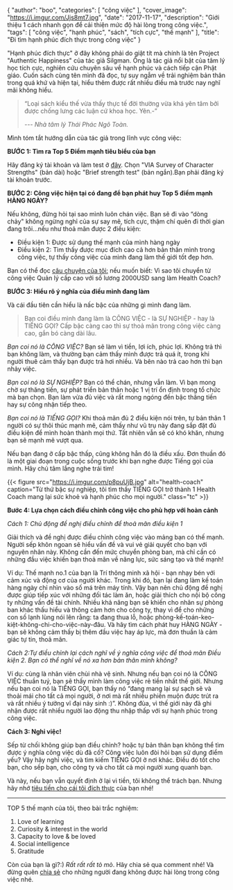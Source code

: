 {
   "author": "boo",
   "categories": [
      "công việc"
   ],
   "cover_image": "https://i.imgur.com/Jjs8mt7.jpg",
   "date": "2017-11-17",
   "description": "Giới thiệu 1 cách nhanh gọn để cải thiện mức độ hài lòng trong công việc.",
   "tags": [
      "công việc",
      "hạnh phúc",
      "sách",
      "tích cực",
      "thế mạnh"
   ],
   "title": "Đi tìm hạnh phúc đích thực trong công việc"
}

"Hạnh phúc đích thực" ở đây không phải do giật tít mà chính là tên Project "Authentic Happiness" của tác giả Silgman. Ông là tác giả nổi bật của tâm lý học tích cực, nghiên cứu chuyên sâu về hạnh phúc và cách tiếp cận Phật giáo. Cuốn sách cùng tên mình đã đọc, tự suy ngẫm về trải nghiệm bản thân trong quá khứ và hiện tại, hiểu thêm được rất nhiều điều mà trước nay nghĩ mãi không hiểu.

> “Loại sách kiểu thế vừa thấy thực tế đời thường vừa khá yên tâm bởi được chống lưng các luận cứ khoa học. Yên.-”
>
> --- <cite>Nhà tâm lý Thái Phác Ngô Toàn.</cite>


Mình tóm tắt hướng dẫn của tác giả trong lĩnh vực công việc:

**BƯỚC 1: Tìm ra Top 5 Điểm mạnh tiêu biểu của bạn**


Hãy đăng ký tài khoản và làm test ở [đây](https://www.authentichappiness.sas.upenn.edu/testcenter). Chọn "VIA Survey of Character Strengths" (bản dài) hoặc "Brief strength test" (bản ngắn).Bạn phải đăng ký tài khoản trước.

**BƯỚC 2: Công việc hiện tại có đang để bạn phát huy Top 5 điểm mạnh HÀNG NGÀY?**

Nếu không, đừng hỏi tại sao mình luôn chán việc. Bạn sẽ đi vào “dòng chảy" không ngừng nghỉ của sự say mê, tích cực, thậm chí quên đi thời gian đang trôi...nếu như thoả mãn được 2 điều kiện:

- Điều kiện 1: Được sử dụng thế mạnh của mình hàng ngày
- Điều kiện 2: Tìm thấy được mục đích cao cả hơn bản thân mình trong công việc, tự thấy công việc của mình đang làm thế giới tốt đẹp hơn.

Bạn có thể đọc [câu chuyện của tôi:](/posts/vi-sao-toi-tro-thanh-1-health-coach/) nếu muốn biết: Vì sao tôi chuyển từ công việc Quản lý cấp cao với số lương 2000USD sang làm Health Coach?


**BƯỚC 3: Hiểu rõ ý nghĩa của điều mình đang làm**

Và cái đầu tiên cần hiểu là nấc bậc của những gì mình đang làm.

> Bạn coi điều mình đang làm là CÔNG VIỆC - là SỰ NGHIỆP - hay là TIẾNG GỌI? Cấp bậc càng cao thì sự thoả mãn trong công việc càng cao, gắn bó càng dài lâu.


_Bạn coi nó là CÔNG VIỆC?_ Bạn sẽ làm vì tiền, lợi ích, phúc lợi. Không trả thì bạn không làm, và thường bạn cảm thấy mình được trả quá ít, trong khi người thuê cảm thấy bạn được trả hơi nhiều. Và bên nào trả cao hơn thì bạn nhảy việc.

_Bạn coi nó là SỰ NGHIỆP?_ Bạn có thể chán, nhưng vẫn làm. Vì bạn mong chờ sự thăng tiến, sự phát triển bản thân hoặc 1 vị trí ổn định trong tổ chức mà bạn chọn. Bạn làm vừa đủ việc và rất mong ngóng đến bậc thăng tiến hay sự công nhận tiếp theo.

_Bạn coi nó là TIẾNG GỌI?_ Khi thoả mãn đủ 2 điều kiện nói trên, tự bản thân 1 người có sự thôi thúc mạnh mẽ, cảm thấy như vũ trụ này đang sắp đặt đủ điều kiện để mình hoàn thành mọi thứ. Tất nhiên vẫn sẽ có khó khăn, nhưng bạn sẽ mạnh mẽ vượt qua.

Nếu bạn đang ở cấp bậc thấp, cũng không hẳn đó là điều xấu. Đơn thuần đó là một giai đoạn trong cuộc sống trước khi bạn nghe được Tiếng gọi của mình. Hãy chú tâm lắng nghe trái tim!


{{< figure src="https://i.imgur.com/p8puUjB.jpg" alt="health-coach" caption="Từ thứ bậc sự nghiệp, tôi tìm thấy TIẾNG GỌI trở thành 1 Health Coach mang lại sức khoẻ và hạnh phúc cho mọi người." class="tc" >}}


**Bước 4: Lựa chọn cách điều chỉnh công việc cho phù hợp với hoàn cảnh**

_Cách 1: Chủ động đề nghị điều chỉnh để thoả mãn điều kiện 1_

Giải thích và đề nghị được điều chỉnh công việc vào mảng bạn có thế mạnh. Người sếp khôn ngoan sẽ hiểu vấn đề và vui vẻ giải quyết cho bạn với nguyên nhân này. Không cần đến mức chuyển phòng ban, mà chỉ cần có những đầu việc khiến bạn thoả mãn về năng lực, sức sáng tạo và thế mạnh!

Ví dụ: Thế mạnh no.1 của bạn là Trí thông minh xã hội - bạn nhạy bén với cảm xúc và động cơ của người khác. Trong khi đó, bạn lại đang làm kế toán hàng ngày chỉ nhìn vào số má trên máy tính. Vậy bạn nên chủ động đề nghị được giúp tiếp xúc với những đối tác làm ăn, hoặc giải thích cho nội bộ công ty những vấn đề tài chính. Nhiều khả năng bạn sẽ khiến cho nhân sự phòng ban khác thấu hiểu và thông cảm hơn cho công ty, thay vì để cho những con số lạnh lùng nói lên rằng: ta đang thua lỗ, hoặc phòng-kế-toán-keo-kiệt-không-chi-cho-việc-này-đâu. Và hãy tìm cách phát huy HÀNG NGÀY - bạn sẽ không cảm thấy bị thêm đầu việc hay áp lực, mà đơn thuần là cảm giác tự tin, thoả mãn.

_Cách 2:Tự điều chỉnh lại cách nghĩ về ý nghĩa công việc để thoả mãn Điều kiện 2. Bạn có thể nghĩ về nó xa hơn bản thân mình không?_

Ví dụ: cùng là nhân viên chùi nhà vệ sinh. Nhưng nếu bạn coi nó là CÔNG VIỆC thuần tuý, bạn sẽ thấy mình làm công việc rẻ tiền nhất thế giới. Nhưng nếu bạn coi nó là TIẾNG GỌI, bạn thấy nó “đang mang lại sự sạch sẽ và thoải mái cho tất cả mọi người, ở nơi mà rất nhiều phiền muộn được trút ra và rất nhiều ý tưởng vĩ đại nảy sinh :)”. Không đùa, vì thế giới này đã ghi nhận được rất nhiều người lao động thu nhập thấp với sự hạnh phúc trong công việc.

**Cách 3: Nghỉ việc!**

Sếp từ chối không giúp bạn điều chỉnh? hoặc tự bản thân bạn không thể tìm được ý nghĩa công việc dù đã cố? Công việc luôn đòi hỏi bạn sử dụng điểm yếu? Vậy hãy nghỉ việc, và tìm kiếm TIẾNG GỌI ở nơi khác. Điều đó tốt cho bạn, cho sếp bạn, cho công ty và cho tất cả mọi người xung quanh bạn.

Và này, nếu bạn vẫn quyết định ở lại vì tiền, tôi không thể trách bạn. Nhưng hãy nhớ [tiêu tiền cho cái tôi đích thực](/posts/chi-tieu-cho-cai-toi-dich-thuc-cua-ban/) của bạn nhé!

---
TOP 5 thế mạnh của tôi, theo bài trắc nghiệm:

1. Love of learning
2. Curiosity & interest in the world
3. Capacity to love & be loved
4. Social intelligence
5. Gratitude

Còn của bạn là gì?:) *Rất rất rất tò mò*. Hãy chia sẻ qua comment nhé!
Và đừng quên <a onclick="FB.ui({ method: 'feed', link: window.location.href })" href="">chia sẻ</a> cho những người đang không được hài lòng trong công việc nhé.
